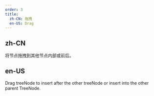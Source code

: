 ```yaml
---
order: 3
title:
  zh-CN: 拖拽
  en-US: Drag
---
```


## zh-CN

将节点拖拽到其他节点内部或前后。

## en-US

Drag treeNode to insert after the other treeNode or insert into the other parent TreeNode.